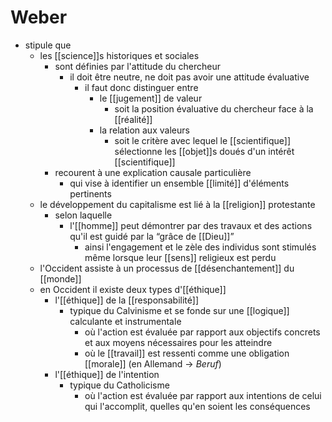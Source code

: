 # Weber

- stipule que
  - les [[science]]s historiques et sociales
    - sont définies par l'attitude du chercheur
      - il doit être neutre, ne doit pas avoir une attitude évaluative
        - il faut donc distinguer entre
          - le [[jugement]] de valeur
            - soit la position évaluative du chercheur face à la [[réalité]]
          - la relation aux valeurs
            - soit le critère avec lequel le [[scientifique]] sélectionne les [[objet]]s doués d'un intérêt [[scientifique]]
    - recourent à une explication causale particulière
      - qui vise à identifier un ensemble [[limité]] d'éléments pertinents
  - le développement du capitalisme est lié à la [[religion]] protestante
    - selon laquelle
      - l'[[homme]] peut démontrer par des travaux et des actions qu'il est guidé par la “grâce de [[Dieu]]”
        - ainsi l'engagement et le zèle des individus sont stimulés même lorsque leur [[sens]] religieux est perdu
  - l'Occident assiste à un processus de [[désenchantement]] du [[monde]]
  - en Occident il existe deux types d'[[éthique]]
    - l'[[éthique]] de la [[responsabilité]]
      - typique du Calvinisme et se fonde sur une [[logique]] calculante et instrumentale
        - où l'action est évaluée par rapport aux objectifs concrets et aux moyens nécessaires pour les atteindre
        - où le [[travail]] est ressenti comme une obligation [[morale]] (en Allemand → *Beruf*)
    - l'[[éthique]] de l'intention
      - typique du Catholicisme
        - où l'action est évaluée par rapport aux intentions de celui qui l'accomplit, quelles qu'en soient les conséquences